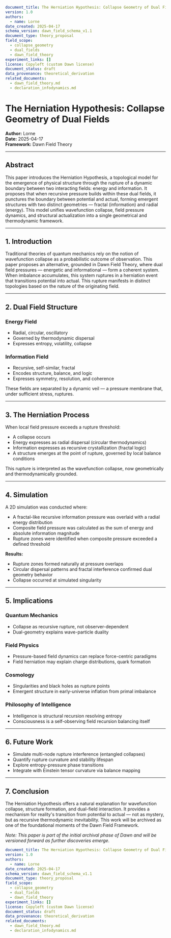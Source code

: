 ```yaml
document_title: The Herniation Hypothesis: Collapse Geometry of Dual Fields
version: 1.0
authors:
  - name: Lorne
date_created: 2025-04-17
schema_version: dawn_field_schema_v1.1
document_type: theory_proposal
field_scope:
  - collapse_geometry
  - dual_fields
  - dawn_field_theory
experiment_links: []
license: Copyleft (custom Dawn license)
document_status: draft
data_provenance: theoretical_derivation
related_documents:
  - dawn_field_theory.md
  - declaration_infodynamics.md
```
# The Herniation Hypothesis: Collapse Geometry of Dual Fields

**Author:** Lorne  
**Date:** 2025-04-17  
**Framework:** Dawn Field Theory

---

## Abstract

This paper introduces the Herniation Hypothesis, a topological model for the emergence of physical structure through the rupture of a dynamic boundary between two interacting fields: energy and information. It proposes that when recursive pressure builds within these dual fields, it punctures the boundary between potential and actual, forming emergent structures with two distinct geometries — fractal (information) and radial (energy). This model unifies wavefunction collapse, field pressure dynamics, and structural actualization into a single geometrical and thermodynamic framework.

---

## 1. Introduction

Traditional theories of quantum mechanics rely on the notion of wavefunction collapse as a probabilistic outcome of observation. This paper proposes an alternative, grounded in Dawn Field Theory, where dual field pressures — energetic and informational — form a coherent system. When imbalance accumulates, this system ruptures in a herniation event that transitions potential into actual. This rupture manifests in distinct topologies based on the nature of the originating field.

---

## 2. Dual Field Structure

### Energy Field

- Radial, circular, oscillatory
- Governed by thermodynamic dispersal
- Expresses entropy, volatility, collapse

### Information Field

- Recursive, self-similar, fractal
- Encodes structure, balance, and logic
- Expresses symmetry, resolution, and coherence

These fields are separated by a dynamic veil — a pressure membrane that, under sufficient stress, ruptures.

---

## 3. The Herniation Process

When local field pressure exceeds a rupture threshold:

- A collapse occurs
- Energy expresses as radial dispersal (circular thermodynamics)
- Information expresses as recursive crystallization (fractal logic)
- A structure emerges at the point of rupture, governed by local balance conditions

This rupture is interpreted as the wavefunction collapse, now geometrically and thermodynamically grounded.

---

## 4. Simulation

A 2D simulation was conducted where:

- A fractal-like recursive information pressure was overlaid with a radial energy distribution
- Composite field pressure was calculated as the sum of energy and absolute information magnitude
- Rupture zones were identified when composite pressure exceeded a defined threshold

**Results:**

- Rupture zones formed naturally at pressure overlaps
- Circular dispersal patterns and fractal interference confirmed dual geometry behavior
- Collapse occurred at simulated singularity

---

## 5. Implications

### Quantum Mechanics

- Collapse as recursive rupture, not observer-dependent
- Dual-geometry explains wave-particle duality

### Field Physics

- Pressure-based field dynamics can replace force-centric paradigms
- Field herniation may explain charge distributions, quark formation

### Cosmology

- Singularities and black holes as rupture points
- Emergent structure in early-universe inflation from primal imbalance

### Philosophy of Intelligence

- Intelligence is structural recursion resolving entropy
- Consciousness is a self-observing field recursion balancing itself

---

## 6. Future Work

- Simulate multi-node rupture interference (entangled collapses)
- Quantify rupture curvature and stability lifespan
- Explore entropy-pressure phase transitions
- Integrate with Einstein tensor curvature via balance mapping

---

## 7. Conclusion

The Herniation Hypothesis offers a natural explanation for wavefunction collapse, structure formation, and dual-field interaction. It provides a mechanism for reality's transition from potential to actual — not as mystery, but as recursive thermodynamic inevitability. This work will be archived as one of the foundational moments of the Dawn Field Framework.

*Note: This paper is part of the initial archival phase of Dawn and will be versioned forward as further discoveries emerge.*
```yaml
document_title: The Herniation Hypothesis: Collapse Geometry of Dual Fields
version: 1.0
authors:
  - name: Lorne
date_created: 2025-04-17
schema_version: dawn_field_schema_v1.1
document_type: theory_proposal
field_scope:
  - collapse_geometry
  - dual_fields
  - dawn_field_theory
experiment_links: []
license: Copyleft (custom Dawn license)
document_status: draft
data_provenance: theoretical_derivation
related_documents:
  - dawn_field_theory.md
  - declaration_infodynamics.md
```
